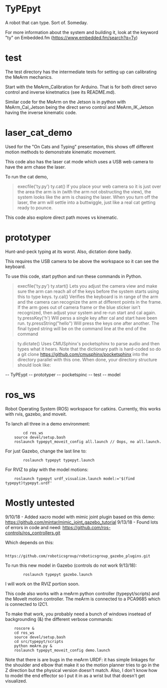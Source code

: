 # TyPEpyt
A robot that can type. Sort of. Someday.

For more information about the system and building it, look at the keyword "ty" on Embedded.fm (https://www.embedded.fm/search?q=Ty)

# test
The test directory has the intermediate tests for setting up can calibrating the MeArm mechanics. 

Start with the MeArm_Calibration for Arduino. That is for both direct servo control and inverse kinetmatics (see its README.md). 

Similar code for the MeArm on the Jetson is in python with MeArm_Cal_Jetson being the direct servo control and MeArm_IK_Jetson having the inverse kinematic code. 

# laser_cat_demo
Used for the "On Cats and Typing" presentation, this shows off different motion methods to demonstrate kinematic movement. 

This code also has the laser cat mode which uses a USB web camera to have the arm chase the laser. 

To run the cat demo,
> execfile('ty.py')
> ty.cat()
If you place your web camera so it is just over the area the arm is in (with the arm not obstructing the view), the system looks like the arm is chasing the laser. When you turn off the laser, the arm will settle into a buttwiggle, just like a real cat getting ready to pounce.

This code also explore direct path moves vs kinematic.

# prototyper
Hunt-and-peck typing at its worst. Also, dictation done badly. 

This requires the USB camera to be above the workspace so it can see the keyboard. 

To use this code, start python and run these commands in Python.
> execfile('ty.py')
> ty.start()
Lets you adjust the camera view and make sure the arm can reach all of the keys before the system starts using this to type keys.
> ty.cal()
Verifies the keyboard is in range of the arm and the camera can recognize the arm at different points in the frame.
If the arm goes out of camera frame or the blue sticker isn't recognized, then adjust your system and re-run start and cal again.
> ty.pressKey('h')
Will perss a single key after cal and start have been run.
> ty.pressString("hello")
Will press the keys one after another. The final typed string will be on the command line at the end of the command 

> ty.dictate()
Uses CMUSphinx's pocketsphinx to parse audio and then types what it hears. Note that the dictionary path is hard-coded so do a git clone https://github.com/cmusphinx/pocketsphinx into the directory parallel with this one. When done, your directory structure should look like:

-- TyPEypt
  -- prototyper
-- pocketspinc
  -- test
  -- model


# ros_ws
Robot Operating System (ROS) workspace for catkins. 
Currently, this works with rvis, gazebo, and moveit. 

To lanch all three in a demo environment:
```	
        cd ros_ws
	source devel/setup.bash
	roslaunch typepyt_moveit_config all.launch // Oops, no all.launch.
```
For just Gazebo, change the last line to:
```	
        roslaunch typepyt typepyt.launch
```
For RVIZ to play with the model motions:
```
	roslaunch typepyt urdf_visualize.launch model:='$(find typepyt)typepyt.urdf'
```
# Mostly untested

9/10/18 - Added xacro model with mimic joint plugin based on this demo: https://github.com/mintar/mimic_joint_gazebo_tutorial
9/13/18 - Found lots of errors in code and need: https://github.com/ros-controls/ros_controllers.git


Which depends on this:
```
        https://github.com/roboticsgroup/roboticsgroup_gazebo_plugins.git
```

To run this new model in Gazebo (controls do not work 9/13/18):
```
        roslaunch typepyt gazebo.launch
```
I will work on the RVIZ portion soon.

This code also works with a meArm python controller (typepyt/scripts) and the MoveIt motion controller. The meArm is connected to a PCA9685 which is connected to I2C1.

To make that work, you probably need a bunch of windows insetead of backgrounding (&) the different verbose commands:
``` 
    roscore &
    cd ros_ws
    source devel/setup.bash
    cd src/typepyt/scripts
    python meArm.py &
    roslaunch typepyt_moveit_config demo.launch 
```

Note that there is are bugs in the meArm URDF: it has simple linkages for the shoulder and elbow that make it so the motion planner tries to go in the Z direction but the physical version doesn't match. Also, I don't know how to model the end effector so I put it in as a wrist but that doesn't get visualized.
